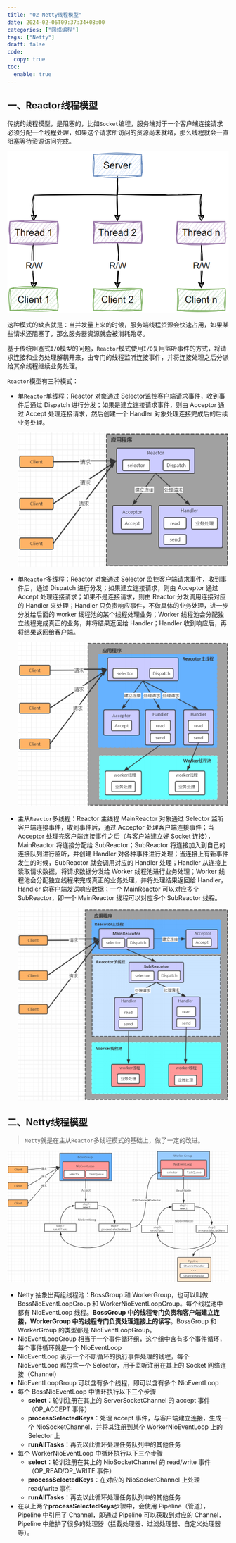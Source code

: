 ```yaml
---
title: "02 Netty线程模型"
date: 2024-02-06T09:37:34+08:00
categories: ["网络编程"]
tags: ["Netty"]
draft: false
code:
  copy: true
toc:
  enable: true
---
```


## 一、Reactor线程模型

传统的线程模型，是阻塞的，比如`Socket`编程，服务端对于一个客户端连接请求必须分配一个线程处理，如果这个请求所访问的资源尚未就绪，那么线程就会一直阻塞等待资源访问完成。

![image-20240612210644973](../images/image-20240612210644973.png)

这种模式的缺点就是：当并发量上来的时候，服务端线程资源会快速占用，如果某些请求还阻塞了，那么服务器资源就会被消耗殆尽。

基于传统阻塞式`I/O`模型的问题，`Reactor`模式使用`I/O`复用监听事件的方式，将请求连接和业务处理解耦开来，由专门的线程监听连接事件，并将连接处理之后分派给其余线程继续业务处理。

`Reactor`模型有三种模式：

- 单`Reactor`单线程：Reactor 对象通过 Selector监控客户端请求事件，收到事件后通过 Dispatch 进行分发；如果是建立连接请求事件，则由 Acceptor 通过 Accept 处理连接请求，然后创建一个 Handler 对象处理连接完成后的后续业务处理。

  ![image-20240612214340633](../images/image-20240612214340633.png)

- 单`Reactor`多线程：Reactor 对象通过 Selector 监控客户端请求事件，收到事件后，通过 Dispatch 进行分发；如果建立连接请求，则由 Acceptor 通过 Accept 处理连接请求；如果不是连接请求，则由 Reactor 分发调用连接对应的 Handler 来处理；Handler 只负责响应事件，不做具体的业务处理，进一步分发给后面的 worker 线程池的某个线程处理业务；Worker 线程池会分配独立线程完成真正的业务，并将结果返回给 Handler；Handler 收到响应后，再将结果返回给客户端。

  ![image-20240612214424651](../images/image-20240612214424651.png)

- 主从`Reactor`多线程：Reactor 主线程 MainReactor 对象通过 Selector 监听客户端连接事件，收到事件后，通过 Acceptor 处理客户端连接事件；当 Acceptor 处理完客户端连接事件之后（与客户端建立好 Socket 连接），MainReactor 将连接分配给 SubReactor；SubReactor 将连接加入到自己的连接队列进行监听，并创建 Handler 对各种事件进行处理；当连接上有新事件发生的时候，SubReactor 就会调用对应的 Handler 处理；Handler 从连接上读取请求数据，将请求数据分发给 Worker 线程池进行业务处理；Worker 线程池会分配独立线程来完成真正的业务处理，并将处理结果返回给 Handler，Handler 向客户端发送响应数据；一个 MainReactor 可以对应多个 SubReactor，即一个 MainReactor 线程可以对应多个 SubReactor 线程。

  ![image-20240612214448283](../images/image-20240612214448283.png)

## 二、Netty线程模型

> `Netty`就是在主从`Reactor`多线程模式的基础上，做了一定的改进。

![image-20240612214620404](../images/image-20240612214620404.png)

- Netty 抽象出两组线程池：BossGroup 和 WorkerGroup，也可以叫做 BossNioEventLoopGroup 和 WorkerNioEventLoopGroup。每个线程池中都有 NioEventLoop 线程。**BossGroup 中的线程专门负责和客户端建立连接，WorkerGroup 中的线程专门负责处理连接上的读写**。BossGroup 和 WorkerGroup 的类型都是 NioEventLoopGroup。
- NioEventLoopGroup 相当于一个事件循环组，这个组中含有多个事件循环，每个事件循环就是一个 NioEventLoop
- NioEventLoop 表示一个不断循环的执行事件处理的线程，每个 NioEventLoop 都包含一个 Selector，用于监听注册在其上的 Socket 网络连接（Channel）
- NioEventLoopGroup 可以含有多个线程，即可以含有多个 NioEventLoop
- 每个 BossNioEventLoop 中循环执行以下三个步骤
  - **select**：轮训注册在其上的 ServerSocketChannel 的 accept 事件（OP_ACCEPT 事件）
  - **processSelectedKeys**：处理 accept 事件，与客户端建立连接，生成一个 NioSocketChannel，并将其注册到某个 WorkerNioEventLoop 上的 Selector 上
  - **runAllTasks**：再去以此循环处理任务队列中的其他任务
- 每个 WorkerNioEventLoop 中循环执行以下三个步骤
  - **select**：轮训注册在其上的 NioSocketChannel 的 read/write 事件（OP_READ/OP_WRITE 事件）
  - **processSelectedKeys**：在对应的 NioSocketChannel 上处理 read/write 事件
  - **runAllTasks**：再去以此循环处理任务队列中的其他任务
- 在以上两个**processSelectedKeys**步骤中，会使用 Pipeline（管道），Pipeline 中引用了 Channel，即通过 Pipeline 可以获取到对应的 Channel，Pipeline 中维护了很多的处理器（拦截处理器、过滤处理器、自定义处理器等）。
